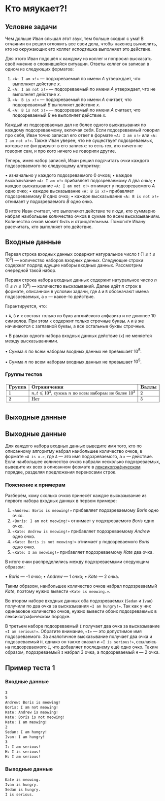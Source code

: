 # Кто мяукает?!

## Условие задачи

Чем дольше Иван слышал этот звук, тем больше сходил с ума! В отчаянии он решил отложить все свои дела, чтобы наконец вычислить, кто из окружающих его коллег исподтишка выполняет это действие.

Для этого Иван подошёл к каждому из коллег и попросил высказать своё мнение о сложившейся ситуации. Ответы коллег он записал в одном из следующих форматов:

1. $\texttt{«A: I am x!»}$ — подозреваемый по имени $\textit{A}$ утверждает, что выполняет действие $\textit{x}$.
2. $\texttt{«A: I am not x!»}$ — подозреваемый по имени $\textit{A}$ утверждает, что не выполняет действие $\textit{x}$.
3. $\texttt{«A: B is x!»}$ — подозреваемый по имени $\textit{A}$ считает, что подозреваемый $\textit{B}$ выполняет действие $\textit{x}$.
4. $\texttt{«A: B is not x!»}$ — подозреваемый по имени $\textit{A}$ считает, что подозреваемый $\textit{B}$ не выполняет действие $\textit{x}$.

Каждый из подозреваемых дал не более одного высказывания по каждому подозреваемому, включая себя. Если подозреваемый говорил про себя, Иван точно записал его ответ в формате $\texttt{«A: I am x!»}$ или $\texttt{«A: I am not x!»}$. Также Иван уверен, что не существует подозреваемых, которые не фигурируют в его записях: то есть тех, кто ничего не говорил сам, и про кого ничего не говорили другие.

Теперь, имея набор записей, Иван решил подсчитать очки каждого подозреваемого по следующему алгоритму:

• изначально у каждого подозреваемого $0$ очков;
• каждое высказывание $\texttt{«A: I am x!»}$ прибавляет подозреваемому $\textit{A}$ два очка;
• каждое высказывание $\texttt{«A: I am not x!»}$ отнимает у подозреваемого $\textit{A}$ одно очко;
• каждое высказывание $\texttt{«A: B is x!»}$ прибавляет подозреваемому $\textit{B}$ одно очко;
• каждое высказывание $\texttt{«A: B is not x!»}$ отнимает у подозреваемого $\textit{B}$ одно очко.

В итоге Иван считает, что выполняют действие те люди, кто суммарно набрал наибольшее количество очков в сумме по всем высказываниям. Количество очков может быть и отрицательным. Помогите Ивану рассчитать, кто выполняет это действие.

## Входные данные

Первая строка входных данных содержит натуральное число $t$ $(1 \leq t \leq 10^5)$ — количество наборов входных данных. Следующие строки содержат подряд идущие наборы входных данных. Рассмотрим очередной такой набор.

Первая строка набора входных данных содержит натуральное число $n$ $(1 \leq n \leq 10^5)$ — количество высказываний. Далее идёт $n$ строк в формате, описанном в условии задачи, где $\texttt{A}$ и $\texttt{B}$ обозначают имена подозреваемых, а $\texttt{x}$ — какое-то действие.

Гарантируется, что:

• $\texttt{A}$, $\texttt{B}$ и $\texttt{x}$ состоят только из букв английского алфавита и не длиннее $10$ символов. При этом $\texttt{x}$ содержит только строчные буквы. $\texttt{A}$ и $\texttt{B}$ же начинаются с заглавной буквы, а все остальные буквы строчные.

• В рамках одного набора входных данных действие ($\texttt{x}$) не меняется между высказываниями.

• Сумма $n$ по всем наборам входных данных не превышает $10^5$.

• Сумма $n$ по всем наборам входных данных не превышает $10^5$.

### Группы тестов

![](./image.png)

## Выходные данные

## Выходные данные

Для каждого набора входных данных выведите имя того, кто по описанному алгоритму набрал наибольшее количество очков, в формате $\texttt{«A is x.»}$, где $\texttt{A}$ — это имя подозреваемого, а $\texttt{x}$ — действие. Если наибольшее количество очков набрали несколько подозреваемых, выведите их всех в описанном формате в [лексикографическом](https://s.ozon.ru/3lWX1wo) порядке, разделяя предложения переносами строк.

### Пояснение к примерам

Разберём, кому сколько очков принесёт каждое высказывание из первого набора входных данных в первом примере:

1. $\texttt{«Andrew: Boris is meowing!»}$ прибавляет подозреваемому $\textit{Boris}$ одно очко.
2. $\texttt{«Boris: I am not meowing!»}$ отнимает у подозреваемого $\textit{Boris}$ одно очко.
3. $\texttt{«Kate: Andrew is meowing!»}$ прибавляет подозреваемому $\textit{Andrew}$ одно очко.
4. $\texttt{«Kate: Boris is not meowing!»}$ отнимает у подозреваемого $\textit{Boris}$ одно очко.
5. $\texttt{«Kate: I am meowing!»}$ прибавляет подозреваемому $\textit{Kate}$ два очка.

В итоге очки распределились между подозреваемыми следующим образом:

• $\textit{Boris}$ — -1 очко;
• $\textit{Andrew}$ — 1 очко;
• $\textit{Kate}$ — 2 очка.

Таким образом, наибольшее количество очков набрал подозреваемый $\textit{Kate}$, поэтому нужно вывести $\texttt{«Kate is meowing.»}$.

Во втором наборе входных данных оба подозреваемых ($\texttt{Sedan}$ и $\texttt{Ivan}$) получили по два очка за высказывания $\texttt{«I am hungry!»}$. Так как у них одинаковое количество очков, нужно вывести обоих подозреваемых в лексикографическом порядке.

В третьем наборе подозреваемый $\texttt{I}$ получает два очка за высказывание $\texttt{«I am serious!»}$. Обратите внимание, $\texttt{«I»}$ — это допустимое имя подозреваемого. За аналогичное высказывание получает два очка и подозреваемый $\texttt{H}$, однако он также сказал и $\texttt{«I is serious!»}$, ссылаясь на подозреваемого $\texttt{I}$, что добавляет последнему ещё одно очко. Таким образом, подозреваемый $\texttt{I}$ набрал $3$ очка, а подозреваемый $\texttt{H}$ — $2$ очка.

## Пример теста 1

### Входные данные

```
3
5
Andrew: Boris is meowing!
Boris: I am not meowing!
Kate: Andrew is meowing!
Kate: Boris is not meowing!
Kate: I am meowing!
2
Sedan: I am hungry!
Ivan: I am hungry!
3
I: I am serious!
H: I is serious!
H: I am serious!

```

### Выходные данные

```
Kate is meowing.
Ivan is hungry.
Sedan is hungry.
I is serious.

```